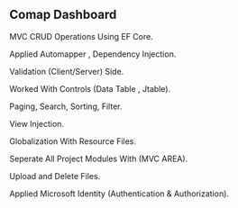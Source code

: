 ## Comap Dashboard



MVC CRUD Operations Using EF Core.

Applied Automapper , Dependency Injection.

Validation (Client/Server) Side.

Worked With Controls (Data Table , Jtable).

Paging, Search, Sorting, Filter.

View Injection.

Globalization With Resource Files.

Seperate All Project Modules With (MVC AREA).

Upload and Delete Files.

Applied Microsoft Identity (Authentication & Authorization).


